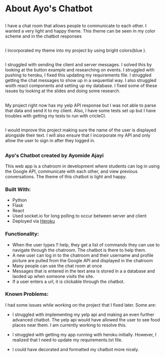 # About Ayo's Chatbot

##
I have a chat room that allows people to communicate to each other. I wanted a very light and happy theme. This theme can be seen in my color scheme and in the chatbot responses

##
I incorporated my theme into my project by using bright colors(blue ).
##
I struggled with sending the client and server messages. I solved this by looking at the button example and researching on events. I struggled with pushing to heroku, I fixed this updating my requirements file. I struggled getting the chat messages to show up in a sequential way. I also struggled woith react components and setting up my database. I fixed some of these issues by looking at the slides and doing some research.

##
My project right now has my yelp API response but I was not able to parse that data and send it to my client. Also, I have some tests set up but I have troubles with getting my tests to run with cricleCI.

##
I would improve this project making sure the name of the user is displayed alongside their text. I will also ensure that I incorporate my API and only allow the user to sign in after they logged in.

##


### Ayo's Chatbot  created by Ayomide Ajayi
 
This web app is a chatroom in development where students can log in using the Google API, communicate with each other, and view previous conversations. The theme of this chatbot is light and happy.
### Built With:

- Python
-	Flask
-	React
-	Used socket.io for long polling to occur between server and client
-	Deployed via [Heroku](http://infinite-beach-83396.herokuapp.com/)



### Functionality:


- When the user types !! help, they get a list of commands they can use to navigate through the chatroom. The chatbot is there to help them.
- A new user can log in to the chatroom and their username and profile picture are pulled from the Google API and displayed in the chatroom
- Many people can use the chat room at once
- Messages that is entered in the text area is stored in a a database and laoded up when someone visits the site.
- If a user enters a url, it is clickable through the chatbot.


### Known Problems:
I had some issues while working on the project that I fixed later. Some are:

* I struggled with implementing my yelp api and making an even further advanced chatbot. The yelp api would have allowed the user to see food places near them. I am currently working to resolve this.

* I struggled with getting my app running with heroku initially. However, I realized that I need to update my requirements.txt file. 

* I could have decorated and formatted my chatbot more nicely.


